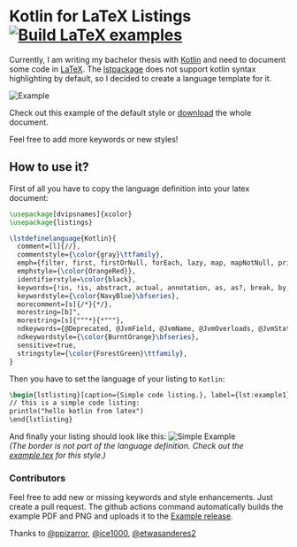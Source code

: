 # Kotlin for LaTeX Listings [![Build LaTeX examples](https://github.com/cansik/kotlin-latex-listing/actions/workflows/main.yml/badge.svg)](https://github.com/cansik/kotlin-latex-listing/actions/workflows/main.yml)
Currently, I am writing my bachelor thesis with [Kotlin](https://kotlinlang.org/) and need to document some code in [LaTeX](https://www.latex-project.org/). The [lstpackage](https://en.wikibooks.org/wiki/LaTeX/Source_Code_Listings) does not support kotlin syntax highlighting by default, so I decided to create a language template for it.

![Example](https://github.com/cansik/kotlin-latex-listing/releases/download/example/example.png)

Check out this example of the default style or [download](https://github.com/cansik/kotlin-latex-listing/releases/download/example/kotlin_example.pdf) the whole document.

Feel free to add more keywords or new styles!

## How to use it?
First of all you have to copy the language definition into your latex document:

```latex
\usepackage[dvipsnames]{xcolor}
\usepackage{listings}

\lstdefinelanguage{Kotlin}{
  comment=[l]{//},
  commentstyle={\color{gray}\ttfamily},
  emph={filter, first, firstOrNull, forEach, lazy, map, mapNotNull, println},
  emphstyle={\color{OrangeRed}},
  identifierstyle=\color{black},
  keywords={!in, !is, abstract, actual, annotation, as, as?, break, by, catch, class, companion, const, constructor, continue, crossinline, data, delegate, do, dynamic, else, enum, expect, external, false, field, file, final, finally, for, fun, get, if, import, in, infix, init, inline, inner, interface, internal, is, lateinit, noinline, null, object, open, operator, out, override, package, param, private, property, protected, public, receiveris, reified, return, return@, sealed, set, setparam, super, suspend, tailrec, this, throw, true, try, typealias, typeof, val, var, vararg, when, where, while},
  keywordstyle={\color{NavyBlue}\bfseries},
  morecomment=[s]{/*}{*/},
  morestring=[b]",
  morestring=[s]{"""*}{*"""},
  ndkeywords={@Deprecated, @JvmField, @JvmName, @JvmOverloads, @JvmStatic, @JvmSynthetic, Array, Byte, Double, Float, Int, Integer, Iterable, Long, Runnable, Short, String},
  ndkeywordstyle={\color{BurntOrange}\bfseries},
  sensitive=true,
  stringstyle={\color{ForestGreen}\ttfamily},
}
```

Then you have to set the language of your listing to `Kotlin`:

```latex
\begin{lstlisting}[caption={Simple code listing.}, label={lst:example1}, language=Kotlin]
// this is a simple code listing:
println("hello kotlin from latex")
\end{lstlisting}
```

And finally your listing should look like this:
![Simple Example](https://github.com/cansik/kotlin-latex-listing/releases/download/example/simple.png)  
*(The border is not part of the language definition. Check out the [example.tex](example/kotlin_example.tex) for this style.)*

### Contributors
Feel free to add new or missing keywords and style enhancements. Just create a pull request. The github actions command automatically builds the example PDF and PNG and uploads it to the [Example release](https://github.com/cansik/kotlin-latex-listing/releases/tag/example).

Thanks to [@ppizarror](https://github.com/ppizarror), [@ice1000](https://github.com/ice1000), [@etwasanderes2](https://github.com/etwasanderes2/)
